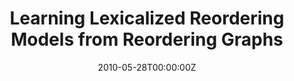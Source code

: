 ---
title: "Learning Lexicalized Reordering Models from Reordering Graphs"
authors:
- Jinsong Su
- Yang Liu
- Yajuan Lv
- Haitao Mi
- Qun Liu
author_notes:
- "通讯作者"
- 
- 
- 
- 
date: "2010-05-28T00:00:00Z"
publishDate: "2025-05-28T13:09:06+00:00"
publication_types: [direction1]
publication: "**In Proc. of ACL 2010**. oral short paper"
---